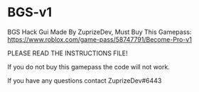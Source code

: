 # BGS-v1
BGS Hack Gui Made By ZuprizeDev, Must Buy This Gamepass: https://www.roblox.com/game-pass/58747791/Become-Pro-v1

PLEASE READ THE INSTRUCTIONS FILE!

If you do not buy this gamepass the code will not work.

If you have any questions contact ZuprizeDev#6443
